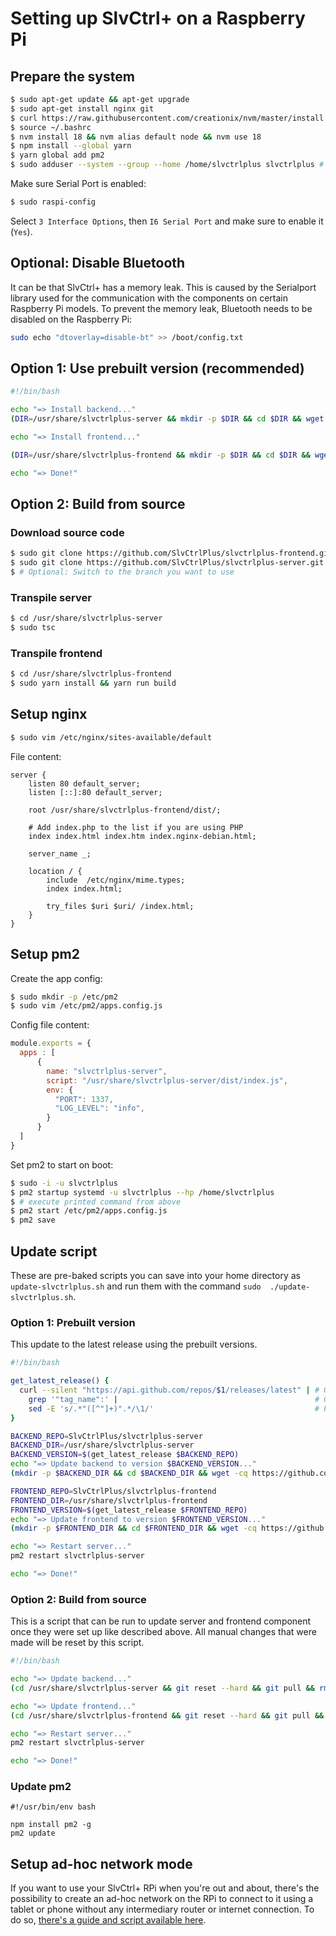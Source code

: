 # Setting up SlvCtrl+ on a Raspberry Pi

## Prepare the system
```bash
$ sudo apt-get update && apt-get upgrade
$ sudo apt-get install nginx git
$ curl https://raw.githubusercontent.com/creationix/nvm/master/install.sh | bash 
$ source ~/.bashrc
$ nvm install 18 && nvm alias default node && nvm use 18
$ npm install --global yarn
$ yarn global add pm2
$ sudo adduser --system --group --home /home/slvctrlplus slvctrlplus # creates the user to run the server, if it doesn't already exist
```

Make sure Serial Port is enabled:

```bash
$ sudo raspi-config
```

Select `3 Interface Options`, then `I6 Serial Port` and make sure to enable it (`Yes`).

## Optional: Disable Bluetooth
It can be that SlvCtrl+ has a memory leak. This is caused by the Serialport library used for the communication with the components on certain Raspberry Pi models. To prevent the memory leak, Bluetooth needs to be disabled on the Raspberry Pi:

```bash
sudo echo "dtoverlay=disable-bt" >> /boot/config.txt
```

## Option 1: Use prebuilt version (recommended)
```bash
#!/bin/bash

echo "=> Install backend..."
(DIR=/usr/share/slvctrlplus-server && mkdir -p $DIR && cd $DIR && wget -cq https://github.com/SlvCtrlPlus/slvctrlplus-server/releases/latest/download/dist.tar.gz -O - | tar -xz)

echo "=> Install frontend..."

(DIR=/usr/share/slvctrlplus-frontend && mkdir -p $DIR && cd $DIR && wget -cq https://github.com/SlvCtrlPlus/slvctrlplus-frontend/releases/latest/download/dist.tar.gz -O - | tar -xz)

echo "=> Done!"
```

## Option 2: Build from source
### Download source code
```bash
$ sudo git clone https://github.com/SlvCtrlPlus/slvctrlplus-frontend.git /usr/share
$ sudo git clone https://github.com/SlvCtrlPlus/slvctrlplus-server.git /usr/share
$ # Optional: Switch to the branch you want to use
```

### Transpile server
```bash
$ cd /usr/share/slvctrlplus-server
$ sudo tsc
```

### Transpile frontend
```bash
$ cd /usr/share/slvctrlplus-frontend
$ sudo yarn install && yarn run build
```

## Setup nginx
```bash
$ sudo vim /etc/nginx/sites-available/default
```

File content:

```
server {
	listen 80 default_server;
	listen [::]:80 default_server;

	root /usr/share/slvctrlplus-frontend/dist/;

	# Add index.php to the list if you are using PHP
	index index.html index.htm index.nginx-debian.html;

	server_name _;

	location / {
		include  /etc/nginx/mime.types;
		index index.html;

		try_files $uri $uri/ /index.html;
	}
}
```

## Setup pm2
Create the app config:

```bash
$ sudo mkdir -p /etc/pm2
$ sudo vim /etc/pm2/apps.config.js
```

Config file content:
```js
module.exports = {
  apps : [
      {
        name: "slvctrlplus-server",
        script: "/usr/share/slvctrlplus-server/dist/index.js",
        env: {
          "PORT": 1337,
          "LOG_LEVEL": "info",
        }
      }
  ]
}
```

Set pm2 to start on boot:
```bash
$ sudo -i -u slvctrlplus
$ pm2 startup systemd -u slvctrlplus --hp /home/slvctrlplus
$ # execute printed command from above
$ pm2 start /etc/pm2/apps.config.js
$ pm2 save
```

## Update script
These are pre-baked scripts you can save into your home directory as `update-slvctrlplus.sh` and run them with the 
command `sudo  ./update-slvctrlplus.sh`.

### Option 1: Prebuilt version
This update to the latest release using the prebuilt versions.

```bash
#!/bin/bash

get_latest_release() {
  curl --silent "https://api.github.com/repos/$1/releases/latest" | # Get latest release from GitHub api
    grep '"tag_name":' |                                            # Get tag line
    sed -E 's/.*"([^"]+)".*/\1/'                                    # Pluck JSON value
}

BACKEND_REPO=SlvCtrlPlus/slvctrlplus-server
BACKEND_DIR=/usr/share/slvctrlplus-server
BACKEND_VERSION=$(get_latest_release $BACKEND_REPO)
echo "=> Update backend to version $BACKEND_VERSION..."
(mkdir -p $BACKEND_DIR && cd $BACKEND_DIR && wget -cq https://github.com/$BACKEND_REPO/releases/latest/download/dist.tar.gz -O - | tar -xz)

FRONTEND_REPO=SlvCtrlPlus/slvctrlplus-frontend
FRONTEND_DIR=/usr/share/slvctrlplus-frontend
FRONTEND_VERSION=$(get_latest_release $FRONTEND_REPO)
echo "=> Update frontend to version $FRONTEND_VERSION..."
(mkdir -p $FRONTEND_DIR && cd $FRONTEND_DIR && wget -cq https://github.com/$FRONTEND_REPO/releases/latest/download/dist.tar.gz -O - | tar -xz)

echo "=> Restart server..."
pm2 restart slvctrlplus-server

echo "=> Done!"
```

### Option 2: Build from source
This is a script that can be run to update server and frontend component once they were set up like described above. 
All manual changes that were made will be reset by this script.

```bash
#!/bin/bash

echo "=> Update backend..."
(cd /usr/share/slvctrlplus-server && git reset --hard && git pull && rm -rf node_module/ && yarn install && tsc)

echo "=> Update frontend..."
(cd /usr/share/slvctrlplus-frontend && git reset --hard && git pull && rm -rf node_module/ && yarn install && yarn run build)

echo "=> Restart server..."
pm2 restart slvctrlplus-server

echo "=> Done!"
```

### Update pm2
```
#!/usr/bin/env bash

npm install pm2 -g
pm2 update
```

## Setup ad-hoc network mode
If you want to use your SlvCtrl+ RPi when you're out and about, there's the possibility to create an ad-hoc network on the RPi to connect to it using a tablet 
or phone without any intermediary router or internet connection. To do so, [there's a guide and script available here](https://www.raspberryconnect.com/projects/65-raspberrypi-hotspot-accesspoints/183-raspberry-pi-automatic-hotspot-and-static-hotspot-installer).
